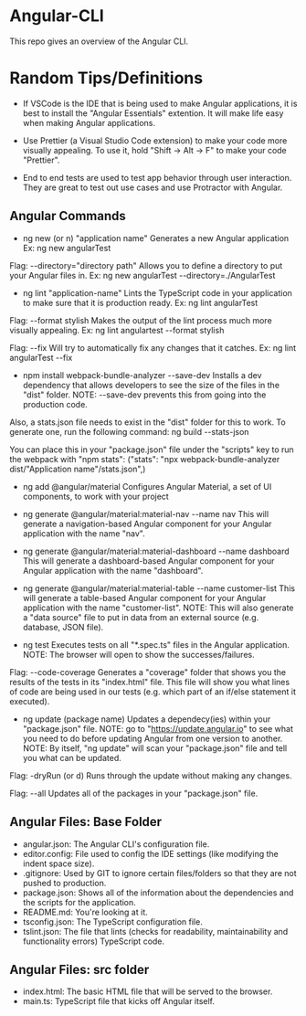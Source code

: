 # Angular-CLI
This repo gives an overview of the Angular CLI.


# Random Tips/Definitions

* If VSCode is the IDE that is being used to make Angular applications, it is best to install
the "Angular Essentials" extention. It will make life easy when making Angular applications.

* Use Prettier (a Visual Studio Code extension) to make your code more visually appealing.
To use it, hold "Shift -> Alt -> F" to make your code "Prettier".

* End to end tests are used to test app behavior through user interaction. They are great to test out use cases and use Protractor with Angular.


## Angular Commands
* ng new (or n) "application name"
Generates a new Angular application
Ex: ng new angularTest

Flag: --directory="directory path" 
Allows you to define a directory to put your Angular files in.
Ex: ng new angularTest --directory=./AngularTest



* ng lint "application-name"
Lints the TypeScript code in your application to make sure that it is production ready.
Ex: ng lint angularTest

Flag: --format stylish
Makes the output of the lint process much more visually appealing.
Ex: ng lint angulartest --format stylish

Flag: --fix
Will try to automatically fix any changes that it catches.
Ex: ng lint angularTest --fix



* npm install webpack-bundle-analyzer --save-dev
Installs a dev dependency that allows developers to see the size of the files in the "dist" folder.
NOTE: --save-dev prevents this from going into the production code.

Also, a stats.json file needs to exist in the "dist" folder for this to work.
To generate one, run the following command:
ng build --stats-json

You can place this in your "package.json" file under the "scripts" key to run the webpack with "npm stats":
("stats": "npx webpack-bundle-analyzer dist/"Application name"/stats.json",)



* ng add @angular/material
Configures Angular Material, a set of UI components, to work with your project



* ng generate @angular/material:material-nav --name nav
This will generate a navigation-based Angular component for your Angular application with the name "nav".


* ng generate @angular/material:material-dashboard --name dashboard
This will generate a dashboard-based Angular component for your Angular application with the name "dashboard".


* ng generate @angular/material:material-table --name customer-list
This will generate a table-based Angular component for your Angular application with the name "customer-list".
NOTE: This will also generate a "data source" file to put in data from an external source (e.g. database, JSON file).




* ng test
Executes tests on all "*.spec.ts" files in the Angular application.
NOTE: The browser will open to show the successes/failures.

Flag: --code-coverage
Generates a "coverage" folder that shows you the results of the tests in its "index.html" file.
This file will show you what lines of code are being used in our tests (e.g. which part of an if/else statement it executed).



* ng update (package name)
Updates a dependecy(ies) within your "package.json" file.
NOTE: go to "https://update.angular.io" to see what you need to do before updating Angular from one version to another.
NOTE: By itself, "ng update" will scan your "package.json" file and tell you what can be updated.

Flag: -dryRun (or d)
Runs through the update without making any changes.

Flag: --all
Updates all of the packages in your "package.json" file.



## Angular Files: Base Folder

* angular.json: The Angular CLI's configuration file.
* editor.config: File used to config the IDE settings (like modifying the indent space size).
* .gitignore: Used by GIT to ignore certain files/folders so that they are not pushed to production.
* package.json: Shows all of the information about the dependencies and the scripts for the application.
* README.md: You're looking at it.
* tsconfig.json: The TypeScript configuration file.
* tslint.json: The file that lints (checks for readability, maintainability and functionality errors) TypeScript code.

## Angular Files: src folder
* index.html: The basic HTML file that will be served to the browser.
* main.ts: TypeScript file that kicks off Angular itself.
